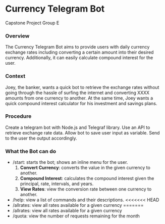 # Currency Telegram Bot
 Capstone Project Group E

### Overview
The Currency Telegram Bot aims to provide users with daily currency exchange rates including converting a certain amount into their desired currency. Additionally, it can easily calculate compound interest for the user.
### Context
Joey, the banker, wants a quick bot to retrieve the exchange rates without going through the hassle of surfing the internet and converting XXXX amounts from one currency to another. At the same time, Joey wants a quick compound interest calculator for his investment and savings plans.
### Procedure
Create a telegram bot with Node.js and Telegraf library.
Use an API to retrieve exchange rate data.
Allow bot to save user input as variable.
Send to the user the output accordingly.
### What the Bot can do
- /start: starts the bot; shows an inline menu for the user.
  1. __Convert Currency__: converts the value in the given currency to another.
  2. __Compound Interest__: calculates the compound interest given the principal, rate, intervals, and years.
  3. __View Rates__: view the conversion rate between one currency to another.
- /help: view a list of commands and their descriptions.
<<<<<<< HEAD
- /allrates: view all rates available for a given currency
=======
- /allrates: view all rates available for a given currency
- /quota: view the number of requests remaining for the month
